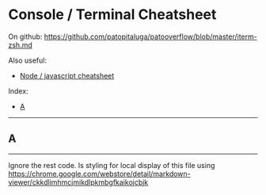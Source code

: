 # Console / Terminal Cheatsheet

On github: https://github.com/patopitaluga/patooverflow/blob/master/iterm-zsh.md

Also useful:
* [Node / javascript cheatsheet](https://github.com/patopitaluga/patooverflow/blob/master/console-terminal.md)

Index:
* [A](#a)

------
## <a name="a"></a> A

------
Ignore the rest code. Is styling for local display of this file using https://chrome.google.com/webstore/detail/markdown-viewer/ckkdlimhmcjmikdlpkmbgfkaikojcbjk
<style>
  .markdown-body {
    position: relative;
  }
  .cpy-btns {
    background: transparent;
    border: 0;
    cursor: pointer;
    display: block;
    font-family: monospace;
    font-size: 11px;
    margin-top: -4px;
    position: absolute;
    right: 45px;
    width: auto;
  }
  .cpy-btns::before {
    content: 'COPY'
  }
</style>
